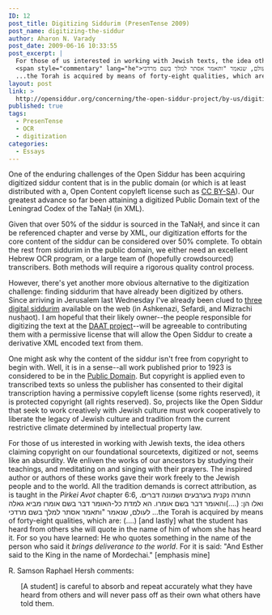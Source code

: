 ```yaml
---
ID: 12
post_title: Digitizing Siddurim (PresenTense 2009)
post_name: digitizing-the-siddur
author: Aharon N. Varady
post_date: 2009-06-16 10:33:55
post_excerpt: |
  For those of us interested in working with Jewish texts, the idea others claiming copyright on our foundational sourcetexts, digitized or not, seems like an absurdity. We enliven the works of our ancestors by studying their teachings, and meditating on and singing with their prayers. The inspired author or authors of these works gave their work freely to the Jewish people and to the world. All the tradition demands is correct attribution, as is taught in the <em>Pirkei Avot</em> chapter 6:6,
  <span style="commentary" lang="he">התורה נקנית בערבעים ושמונה דברים. ואלו הן: (....)והאומר דבר בשם אומרו. הא למדת כל-האומר דבר בשם אומרו מביא גאלה לעולם, שנאמר "ותאמר אסתר למלך בשם מרדכי</span>
  ...the Torah is acquired by means of forty-eight qualities, which are: (....) [and lastly] what the student has heard from others she will quote in the name of him of whom she has heard it. For so you have learned: He who quotes something in the name of the person who said it <em>brings deliverance to the world</em>. For it is said: "And Esther said to the King in the name of Mordechai."
layout: post
link: >
  http://opensiddur.org/concerning/the-open-siddur-project/by-us/digitizing-the-siddur/
published: true
tags:
  - PresenTense
  - OCR
  - digitization
categories:
  - Essays
---
```

One of the enduring challenges of the Open Siddur has been acquiring digitized siddur content that is in the public domain (or which is at least distributed with a, Open Content copyleft license such as <a href="http://en.wikipedia.org/wiki/Share-alike">CC BY-SA</a>). Our greatest advance so far been attaining a digitized Public Domain text of the Leningrad Codex of the TaNaḤ (in XML).

Given that over 50% of the siddur is sourced in the TaNaḤ, and since it can be referenced chapter and verse by XML, our digitization efforts for the core content of the siddur can be considered over 50% complete. To obtain the rest from siddurim in the public domain, we either need an excellent Hebrew OCR program, or a large team of (hopefully crowdsourced) transcribers. Both methods will require a rigorous quality control process.

However, there's yet another more obvious alternative to the digitization challenge: finding siddurim that have already been digitized by others. Since arriving in Jerusalem last Wednesday I've already been clued to <a href="http://www.daat.ac.il/daat/sidurim/shaar-2.htm">three digital siddurim</a> available on the web (in Ashkenazi, Sefardi, and Mizrachi nusḥaot). I am hopeful that their likely owner--the people responsible for digitizing the text at the <a href="http://translate.google.com/translate?hl=en&amp;u=http%3A%2F%2Fwww.daat.ac.il%2Fdaat%2Fabout%2Fabout.htm">DAAT project</a>--will be agreeable to contributing them with a permissive license that will allow the Open Siddur to create a derivative XML encoded text from them.

One might ask why the content of the siddur isn't free from copyright to begin with. Well, it is in a sense--all work published prior to 1923 is considered to be in the <a href="http://en.wikipedia.org/wiki/Public_domain">Public Domain</a>. But copyright is applied even to transcribed texts so unless the publisher has consented to their digital transcription having a permissive copyleft license (some rights reserved), it is protected copyright (all rights reserved). So, projects like the Open Siddur that seek to work creatively with Jewish culture must work cooperatively to liberate the legacy of Jewish culture and tradition from the current restrictive climate determined by intellectual property law.

For those of us interested in working with Jewish texts, the idea others claiming copyright on our foundational sourcetexts, digitized or not, seems like an absurdity. We enliven the works of our ancestors by studying their teachings, and meditating on and singing with their prayers. The inspired author or authors of these works gave their work freely to the Jewish people and to the world. All the tradition demands is correct attribution, as is taught in the <em>Pirkei Avot</em> chapter 6:6,
<span style="commentary" lang="he">התורה נקנית בערבעים ושמונה דברים. ואלו הן: (....)והאומר דבר בשם אומרו. הא למדת כל-האומר דבר בשם אומרו מביא גאלה לעולם, שנאמר "ותאמר אסתר למלך בשם מרדכי</span>
...the Torah is acquired by means of forty-eight qualities, which are: (....) [and lastly] what the student has heard from others she will quote in the name of him of whom she has heard it. For so you have learned: He who quotes something in the name of the person who said it <em>brings deliverance to the world</em>. For it is said: "And Esther said to the King in the name of Mordechai." [emphasis mine]

R. Samson Raphael Hersh comments:
<p style="margin-left: 0.25in;">[A student] is careful to absorb and repeat accurately what they have heard from others and will never pass off as their own what others have told them.</p>
